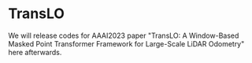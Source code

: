 # TransLO
We will release codes for AAAI2023 paper "TransLO: A Window-Based Masked Point Transformer Framework for Large-Scale LiDAR Odometry" here afterwards.
